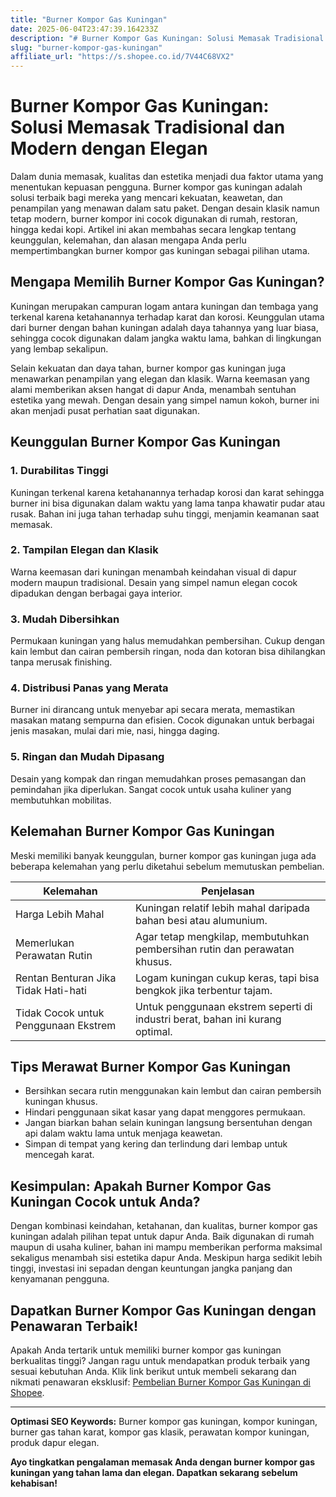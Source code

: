 ```yaml
---
title: "Burner Kompor Gas Kuningan"
date: 2025-06-04T23:47:39.164233Z
description: "# Burner Kompor Gas Kuningan: Solusi Memasak Tradisional dan Modern dengan Elegan..."
slug: "burner-kompor-gas-kuningan"
affiliate_url: "https://s.shopee.co.id/7V44C68VX2"
---
```

# Burner Kompor Gas Kuningan: Solusi Memasak Tradisional dan Modern dengan Elegan

Dalam dunia memasak, kualitas dan estetika menjadi dua faktor utama yang menentukan kepuasan pengguna. Burner kompor gas kuningan adalah solusi terbaik bagi mereka yang mencari kekuatan, keawetan, dan penampilan yang menawan dalam satu paket. Dengan desain klasik namun tetap modern, burner kompor ini cocok digunakan di rumah, restoran, hingga kedai kopi. Artikel ini akan membahas secara lengkap tentang keunggulan, kelemahan, dan alasan mengapa Anda perlu mempertimbangkan burner kompor gas kuningan sebagai pilihan utama.

## Mengapa Memilih Burner Kompor Gas Kuningan?

Kuningan merupakan campuran logam antara kuningan dan tembaga yang terkenal karena ketahanannya terhadap karat dan korosi. Keunggulan utama dari burner dengan bahan kuningan adalah daya tahannya yang luar biasa, sehingga cocok digunakan dalam jangka waktu lama, bahkan di lingkungan yang lembap sekalipun.

Selain kekuatan dan daya tahan, burner kompor gas kuningan juga menawarkan penampilan yang elegan dan klasik. Warna keemasan yang alami memberikan aksen hangat di dapur Anda, menambah sentuhan estetika yang mewah. Dengan desain yang simpel namun kokoh, burner ini akan menjadi pusat perhatian saat digunakan.

## Keunggulan Burner Kompor Gas Kuningan

### 1. Durabilitas Tinggi

Kuningan terkenal karena ketahanannya terhadap korosi dan karat sehingga burner ini bisa digunakan dalam waktu yang lama tanpa khawatir pudar atau rusak. Bahan ini juga tahan terhadap suhu tinggi, menjamin keamanan saat memasak.

### 2. Tampilan Elegan dan Klasik

Warna keemasan dari kuningan menambah keindahan visual di dapur modern maupun tradisional. Desain yang simpel namun elegan cocok dipadukan dengan berbagai gaya interior.

### 3. Mudah Dibersihkan

Permukaan kuningan yang halus memudahkan pembersihan. Cukup dengan kain lembut dan cairan pembersih ringan, noda dan kotoran bisa dihilangkan tanpa merusak finishing.

### 4. Distribusi Panas yang Merata

Burner ini dirancang untuk menyebar api secara merata, memastikan masakan matang sempurna dan efisien. Cocok digunakan untuk berbagai jenis masakan, mulai dari mie, nasi, hingga daging.

### 5. Ringan dan Mudah Dipasang

Desain yang kompak dan ringan memudahkan proses pemasangan dan pemindahan jika diperlukan. Sangat cocok untuk usaha kuliner yang membutuhkan mobilitas.

## Kelemahan Burner Kompor Gas Kuningan

Meski memiliki banyak keunggulan, burner kompor gas kuningan juga ada beberapa kelemahan yang perlu diketahui sebelum memutuskan pembelian.

| Kelemahan                          | Penjelasan                                              |
|-----------------------------------|---------------------------------------------------------|
| Harga Lebih Mahal               | Kuningan relatif lebih mahal daripada bahan besi atau alumunium. |
| Memerlukan Perawatan Rutin      | Agar tetap mengkilap, membutuhkan pembersihan rutin dan perawatan khusus. |
| Rentan Benturan Jika Tidak Hati-hati | Logam kuningan cukup keras, tapi bisa bengkok jika terbentur tajam. |
| Tidak Cocok untuk Penggunaan Ekstrem | Untuk penggunaan ekstrem seperti di industri berat, bahan ini kurang optimal. |

## Tips Merawat Burner Kompor Gas Kuningan

- Bersihkan secara rutin menggunakan kain lembut dan cairan pembersih kuningan khusus.
- Hindari penggunaan sikat kasar yang dapat menggores permukaan.
- Jangan biarkan bahan selain kuningan langsung bersentuhan dengan api dalam waktu lama untuk menjaga keawetan.
- Simpan di tempat yang kering dan terlindung dari lembap untuk mencegah karat.

## Kesimpulan: Apakah Burner Kompor Gas Kuningan Cocok untuk Anda?

Dengan kombinasi keindahan, ketahanan, dan kualitas, burner kompor gas kuningan adalah pilihan tepat untuk dapur Anda. Baik digunakan di rumah maupun di usaha kuliner, bahan ini mampu memberikan performa maksimal sekaligus menambah sisi estetika dapur Anda. Meskipun harga sedikit lebih tinggi, investasi ini sepadan dengan keuntungan jangka panjang dan kenyamanan pengguna.

## Dapatkan Burner Kompor Gas Kuningan dengan Penawaran Terbaik!

Apakah Anda tertarik untuk memiliki burner kompor gas kuningan berkualitas tinggi? Jangan ragu untuk mendapatkan produk terbaik yang sesuai kebutuhan Anda. Klik link berikut untuk membeli sekarang dan nikmati penawaran eksklusif: [Pembelian Burner Kompor Gas Kuningan di Shopee](https://s.shopee.co.id/7V44C68VX2).

---

**Optimasi SEO Keywords:** Burner kompor gas kuningan, kompor kuningan, burner gas tahan karat, kompor gas klasik, perawatan kompor kuningan, produk dapur elegan.

**Ayo tingkatkan pengalaman memasak Anda dengan burner kompor gas kuningan yang tahan lama dan elegan. Dapatkan sekarang sebelum kehabisan!**